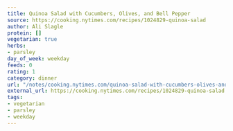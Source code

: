 ```yaml
---
title: Quinoa Salad with Cucumbers, Olives, and Bell Pepper
source: https://cooking.nytimes.com/recipes/1024829-quinoa-salad
author: Ali Slagle
protein: []
vegetarian: true
herbs:
- parsley
day_of_week: weekday
feeds: 0
rating: 1
category: dinner
url: "/notes/cooking.nytimes.com/quinoa-salad-with-cucumbers-olives-and-bell-pepper.html"
external_url: https://cooking.nytimes.com/recipes/1024829-quinoa-salad
tags:
- vegetarian
- parsley
- weekday
---
```



